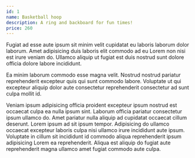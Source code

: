 ```yaml
---
id: 1
name: Basketball hoop
description: A ring and backboard for fun times!
price: 260
---
```


Fugiat ad esse aute ipsum sit minim velit cupidatat eu laboris laborum dolor laborum. Amet adipisicing duis laboris elit commodo ad eu Lorem non nisi est irure veniam do. Ullamco aliquip ut fugiat est duis nostrud sunt dolore officia dolore labore incididunt.

Ea minim laborum commodo esse magna velit. Nostrud nostrud pariatur reprehenderit excepteur quis qui sunt commodo labore. Voluptate ut qui excepteur aliquip dolor aute consectetur reprehenderit consectetur ad sunt culpa mollit id.

Veniam ipsum adipisicing officia proident excepteur ipsum nostrud est occaecat culpa ea nulla ipsum sint. Laborum officia pariatur consectetur ipsum ullamco do. Amet pariatur nulla aliquip ad cupidatat occaecat cillum deserunt. Lorem ipsum ad sit ipsum tempor. Adipisicing do ullamco occaecat excepteur laboris culpa nisi ullamco irure incididunt aute ipsum. Voluptate in cillum sit incididunt id commodo aliqua reprehenderit ipsum adipisicing Lorem ea reprehenderit. Aliqua est aliquip do fugiat aute reprehenderit magna ullamco amet fugiat commodo aute culpa.
